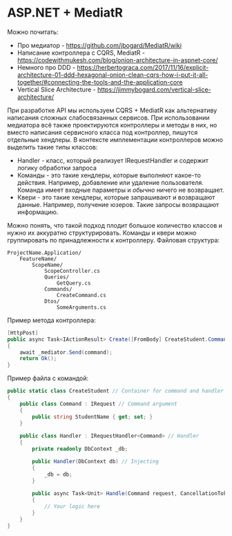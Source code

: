 # ASP.NET + MediatR

Можно почитать:
- Про медиатор - https://github.com/jbogard/MediatR/wiki
- Написание контроллера с CQRS, MediatR - https://codewithmukesh.com/blog/onion-architecture-in-aspnet-core/
- Немного про DDD - https://herbertograca.com/2017/11/16/explicit-architecture-01-ddd-hexagonal-onion-clean-cqrs-how-i-put-it-all-together/#connecting-the-tools-and-the-application-core
- Vertical Slice Architecture - https://jimmybogard.com/vertical-slice-architecture/

При разработке API мы используем CQRS + MediatR как альтернативу написания сложных слабосвязанных сервисов. При использовании медиатора всё также проектируются контроллеры и методы в них, но вместо написания сервисного класса под контроллер, пишутся отдельные хендлеры. В контексте имплементации контроллеров можно выделить такие типы классов:
- Handler - класс, который реализует IRequestHandler и содержит логику обработки запроса
- Команды - это такие хендлеры, которые выполняют какое-то действия. Например, добавление или удаление пользователя. Команда имеет входные параметры и _обычно_ ничего не возвращает.
- Квери - это такие хендлеры, которые запрашивают и возвращают данные. Например, получение юзеров. Такие запросы возвращают информацию.

Можно понять, что такой подход плодит большое количество классов и нужно их аккуратно структурировать. Команды и квери можно группировать по принадлежности к контроллеру. Файловая структура:

```
ProjectName.Application/
    FeatureName/
        ScopeName/
            ScopeController.cs
            Queries/
                GetQuery.cs
            Commands/
                CreateCommand.cs
            Dtos/
                SomeArguments.cs
```

Пример метода контроллера:
```cs
[HttpPost]
public async Task<IActionResult> Create([FromBody] CreateStudent.Command command)
{
    await _mediator.Send(command);
    return Ok();
}
```

Пример файла с командой:
```cs
public static class CreateStudent // Container for command and handler
{
    public class Command : IRequest // Command argument
    {
        public string StudentName { get; set; }
    }
    
    public class Handler : IRequestHandler<Command> // Handler
    {
        private readonly DbContext _db;

        public Handler(DbContext db) // Injecting
        {
            _db = db;
        }
        
        public async Task<Unit> Handle(Command request, CancellationToken cancellationToken)
        {
            // Your logic here
        }
    }
}
```